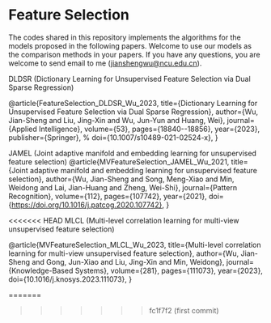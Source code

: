 # Feature Selection

The codes shared in this repository implements the algorithms for the models proposed in the following papers. Welcome to use our models as the comparison methods in your papers. If you have any questions, you are welcome to send email to me (jianshengwu@ncu.edu.cn).  

DLDSR (Dictionary Learning for Unsupervised Feature Selection via Dual Sparse Regression)

@article{FeatureSelection_DLDSR_Wu_2023,
  title={Dictionary Learning for Unsupervised Feature Selection via Dual Sparse Regression},
  author={Wu, Jian-Sheng and Liu, Jing-Xin and Wu, Jun-Yun and Huang, Wei},
  journal={Applied Intelligence},
  volume={53},
  pages={18840--18856},
  year={2023},
  publisher={Springer},
  % doi={10.1007/s10489-021-02524-x},
}

JAMEL (Joint adaptive manifold and embedding learning for unsupervised feature selection) 
@article{MVFeatureSelection_JAMEL_Wu_2021, 
  title={Joint adaptive manifold and embedding learning for unsupervised feature selection}, 
  author={Wu, Jian-Sheng and Song, Meng-Xiao and Min, Weidong and Lai, Jian-Huang and Zheng, Wei-Shi}, 
  journal={Pattern Recognition}, 
  volume={112}, 
  pages={107742}, 
  year={2021}, 
  doi={https://doi.org/10.1016/j.patcog.2020.107742}, 
}

<<<<<<< HEAD
MLCL (Multi-level correlation learning for multi-view unsupervised feature selection)

@article{MVFeatureSelection_MLCL_Wu_2023,
  title={Multi-level correlation learning for multi-view unsupervised feature selection},
  author={Wu, Jian-Sheng and Gong, Jun-Xiao and Liu, Jing-Xin and Min, Weidong},
  journal={Knowledge-Based Systems},
  volume={281},
  pages={111073},
  year={2023},
  doi={10.1016/j.knosys.2023.111073},
}

=======
>>>>>>> fc1f7f2 (first commit)


